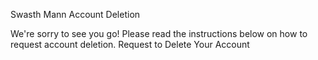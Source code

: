 Swasth Mann Account Deletion

We're sorry to see you go! Please read the instructions below on how to request account deletion.
Request to Delete Your Account
